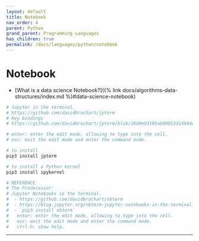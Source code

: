 ```yaml
---
layout: default
title: Notebook
nav_order: 4
parent: Python
grand_parent: Programming Languages
has_children: true
permalink: /docs/languages/python/notebbok
---
```


# Notebook

- [What is a data science Notebook?]({% link docs/algorithms-data-structures/index.md %}#data-science-notebook)

```sh
# Jupyter in the terminal.
# https://github.com/davidbrochart/jpterm
# Key bindings
# https://github.com/davidbrochart/jpterm/blob/10d9e93105ab80053314944e805689a5c9a01449/docs/plugins/notebook_editor.md

# enter: enter the edit mode, allowing to type into the cell.
# esc: exit the edit mode and enter the command mode.

# to install
pip3 install jpterm

# to install a Python kernel
pip3 install ipykernel

# REFERENCE
# The Predecessor:
# Jupyter Notebooks in the terminal.
#  - https://github.com/davidbrochart/nbterm
#  - https://blog.jupyter.org/nbterm-jupyter-notebooks-in-the-terminal-6a2b55d08b70
#  - `pip3 install nbterm`
#   enter: enter the edit mode, allowing to type into the cell.
#   esc: exit the edit mode and enter the command mode.
#   ctrl-h: show help.
```

------ ------

[^1]: [...](...)
